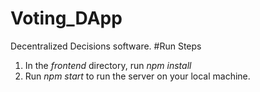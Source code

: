 # Voting_DApp
Decentralized Decisions software.
#Run Steps
1. In the *frontend* directory, run *npm install*
2. Run *npm start* to run the server on your local machine.
